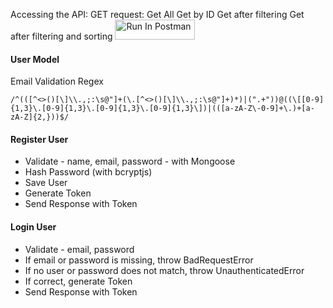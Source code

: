 Accessing the API:
GET request:
  Get All
  Get by ID
  Get after filtering
  Get after filtering and sorting
  [<img src="https://run.pstmn.io/button.svg" alt="Run In Postman" style="width: 128px; height: 32px;">](https://god.gw.postman.com/run-collection/31110876-56c4a6d8-1428-4660-b80b-a30708a90081?action=collection%2Ffork&source=rip_markdown&collection-url=entityId%3D31110876-56c4a6d8-1428-4660-b80b-a30708a90081%26entityType%3Dcollection%26workspaceId%3D4676b0ec-26e7-4b06-9708-a5f4babe2015)
  

#### User Model

Email Validation Regex

```regex
/^(([^<>()[\]\\.,;:\s@"]+(\.[^<>()[\]\\.,;:\s@"]+)*)|(".+"))@((\[[0-9]{1,3}\.[0-9]{1,3}\.[0-9]{1,3}\.[0-9]{1,3}\])|(([a-zA-Z\-0-9]+\.)+[a-zA-Z]{2,}))$/
```

#### Register User

- Validate - name, email, password - with Mongoose
- Hash Password (with bcryptjs)
- Save User
- Generate Token
- Send Response with Token

#### Login User

- Validate - email, password
- If email or password is missing, throw BadRequestError
- If no user or password does not match, throw UnauthenticatedError
- If correct, generate Token
- Send Response with Token
